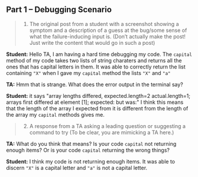 ## Part 1 – Debugging Scenario
> 1. The original post from a student with a screenshot showing a symptom and a description of a guess at the bug/some sense of what the failure-inducing input is. (Don’t actually make the post! Just write the content that would go in such a post)

**Student:** Hello TA, I am having a hard time debugging my code. The `capital` method of my code takes two lists of string charaters and returns all the ones that has capital 
letters in them. It was able to correctly return the list containing `"X"`  when I gave my `capital` method the lists `"X"` and `"a"`

**TA:** Hmm that is strange. What does the error output in the terminal say?

**Student:** it says "array lengths differed, expected.length=2 actual.length=1; arrays first differed at element [1]; expected:<C> but was:<end of array>" I think this 
means that the length of the array I expected from it is different from the length of the array my `capital` methods gives me. 

> 2. A response from a TA asking a leading question or suggesting a command to try (To be clear, you are mimicking a TA here.)

**TA:** What do you think that means? Is your code `capital` not returning enough items? Or is your code `capital` returning the wrong things?

**Student:** I think my code is not returning enough items. It was able to discern `"X"` is a capital letter and  `"a"` is not a capital letter. 
